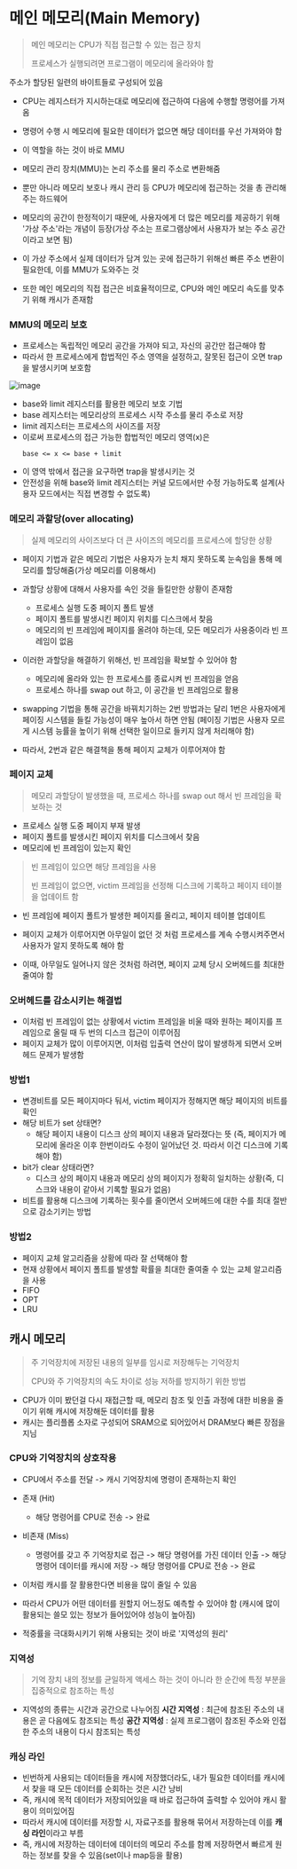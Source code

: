 # 메인 메모리(Main Memory)
> 메인 메모리는 CPU가 직접 접근할 수 있는 접근 장치
>
> 프로세스가 실행되려면 프로그램이 메모리에 올라와야 함

주소가 할당된 일련의 바이트들로 구성되어 있음

- CPU는 레지스터가 지시하는대로 메모리에 접근하여 다음에 수행할 명령어를 가져옴
- 명령어 수행 시 메모리에 필요한 데이터가 없으면 해당 데이터를 우선 가져와야 함
- 이 역할을 하는 것이 바로 MMU

- 메모리 관리 장치(MMU)는 논리 주소를 물리 주소로 변환해줌
- 뿐만 아니라 메모리 보호나 캐시 관리 등 CPU가 메모리에 접근하는 것을 총 관리해주는 하드웨어

- 메모리의 공간이 한정적이기 때문에, 사용자에게 더 많은 메모리를 제공하기 위해 '가상 주소'라는 개념이 등장(가상 주소는 프로그램상에서 사용자가 보는 주소 공간이라고 보면 됨)
- 이 가상 주소에서 실제 데이터가 담겨 있는 곳에 접근하기 위해선 빠른 주소 변환이 필요한데, 이를 MMU가 도와주는 것

- 또한 메인 메모리의 직접 접근은 비효율적이므로, CPU와 메인 메모리 속도를 맞추기 위해 캐시가 존재함

### MMU의 메모리 보호
- 프로세스는 독립적인 메모리 공간을 가져야 되고, 자신의 공간만 접근해야 함
- 따라서 한 프로세스에게 합법적인 주소 영역을 설정하고, 잘못된 접근이 오면 trap을 발생시키며 보호함

![image](https://github.com/kingaser/Study/assets/104209781/8d7bcb6b-02bd-4b31-84d5-0ada111b96a9)

- base와 limit 레지스터를 활용한 메모리 보호 기법
- base 레지스터는 메모리상의 프로세스 시작 주소를 물리 주소로 저장
- limit 레지스터는 프로세스의 사이즈를 저장
- 이로써 프로세스의 접근 가능한 합법적인 메모리 영역(x)은
  ```
  base <= x <= base + limit
  ```
- 이 영역 밖에서 접근을 요구하면 trap을 발생시키는 것
- 안전성을 위해 base와 limit 레지스터는 커널 모드에서만 수정 가능하도록 설계(사용자 모드에서는 직접 변경할 수 없도록)

### 메모리 과할당(over allocating)
> 실제 메모리의 사이즈보다 더 큰 사이즈의 메모리를 프로세스에 할당한 상황

- 페이지 기법과 같은 메모리 기법은 사용자가 눈치 채지 못하도록 눈속임을 통해 메모리를 할당해줌(가상 메모리를 이용해서)

- 과할당 상황에 대해서 사용자를 속인 것을 들킬만한 상황이 존재함
  - 프로세스 실행 도중 페이지 폴트 발생
  - 페이지 폴트를 발생시킨 페이지 위치를 디스크에서 찾음
  - 메모리의 빈 프레임에 페이지를 올려야 하는데, 모든 메모리가 사용중이라 빈 프레임이 없음

- 이러한 과할당을 해결하기 위해선, 빈 프레임을 확보할 수 있어야 함
  -  메모리에 올라와 있는 한 프로세스를 종료시켜 빈 프레임을 얻음
  -  프로세스 하나를 swap out 하고, 이 공간을 빈 프레임으로 활용
 
- swapping 기법을 통해 공간을 바꿔치기하는 2번 방법과는 달리 1번은 사용자에게 페이징 시스템을 들킬 가능성이 매우 높아서 하면 안됨
(페이징 기법은 사용자 모르게 시스템 능률을 높이기 위해 선택한 일이므로 들키지 않게 처리해야 함)

- 따라서, 2번과 같은 해결책을 통해 페이지 교체가 이루어져야 함

### 페이지 교체
> 메모리 과할당이 발생했을 때, 프로세스 하나를 swap out 해서 빈 프레임을 확보하는 것

- 프로세스 실행 도중 페이지 부재 발생
- 페이지 폴트를 발생시킨 페이지 위치를 디스크에서 찾음
- 메모리에 빈 프레임이 있는지 확인
> 빈 프레임이 있으면 해당 프레임을 사용
>
> 빈 프레임이 없으면, victim 프레임을 선정해 디스크에 기록하고 페이지 테이블을 업데이트 함
- 빈 프레임에 페이지 폴트가 발생한 페이지를 올리고, 페이지 테이블 업데이트

- 페이지 교체가 이루어지면 아무일이 없던 것 처럼 프로세스를 계속 수행시켜주면서 사용자가 알지 못하도록 해야 함
- 이때, 아무일도 일어나지 않은 것처럼 하려면, 페이지 교체 당시 오버헤드를 최대한 줄여야 함

### 오버헤드를 감소시키는 해결법
- 이처럼 빈 프레임이 없는 상황에서 victim 프레임을 비울 때와 원하는 페이지를 프레임으로 올릴 때 두 번의 디스크 접근이 이루어짐
- 페이지 교체가 많이 이루어지면, 이처럼 입출력 연산이 많이 발생하게 되면서 오버헤드 문제가 발생함

### 방법1
- 변경비트를 모든 페이지마다 둬서, victim 페이지가 정해지면 해당 페이지의 비트를 확인
- 해당 비트가 set 상태면?
  - 해당 페이지 내용이 디스크 상의 페이지 내용과 달라졌다는 뜻 (즉, 페이지가 메모리에 올라온 이후 한번이라도 수정이 일어났던 것. 따라서 이건 디스크에 기록해야 함)
- bit가 clear 상태라면?
  - 디스크 상의 페이지 내용과 메모리 상의 페이지가 정확히 일치하는 상황(즉, 디스크와 내용이 같아서 기록할 필요가 없음)
- 비트를 활용해 디스크에 기록하는 횟수를 줄이면서 오버헤드에 대한 수를 최대 절반으로 감소기키는 방법

### 방법2
- 페이지 교체 알고리즘을 상황에 따라 잘 선택해야 함
- 현재 상황에서 페이지 폴트를 발생할 확률을 최대한 줄여줄 수 있는 교체 알고리즘을 사용
- FIFO
- OPT
- LRU

## 캐시 메모리
> 주 기억장치에 저장된 내용의 일부를 임시로 저장해두는 기억장치
>
> CPU와 주 기억장치의 속도 차이로 성능 저하를 방지하기 위한 방법
- CPU가 이미 봤던걸 다시 재접근할 때, 메모리 참조 및 인출 과정에 대한 비용을 줄이기 위해 캐시에 저장해둔 데이터를 활용
- 캐시는 플리플롭 소자로 구성되어 SRAM으로 되어있어서 DRAM보다 빠른 장점을 지님

### CPU와 기억장치의 상호작용
- CPU에서 주소를 전달 -> 캐시 기억장치에 명령이 존재하는지 확인
- 존재 (Hit)
  - 해당 명령어를 CPU로 전송 -> 완료
- 비존재 (Miss)
  - 명령어를 갖고 주 기억장치로 접근 -> 해당 명령어를 가진 데이터 인출 -> 해당 명령어 데이터를 캐시에 저장 -> 해당 명령어를 CPU로 전송 -> 완료
 
- 이처럼 캐시를 잘 활용한다면 비용을 많이 줄일 수 있음
- 따라서 CPU가 어떤 데이터를 원할지 어느정도 예측할 수 있어야 함
(캐시에 많이 활용되는 쓸모 있는 정보가 들어있어야 성능이 높아짐)

- 적중률을 극대화시키기 위해 사용되는 것이 바로 '지역성의 원리'

### 지역성
> 기억 장치 내의 정보를 균일하게 액세스 하는 것이 아니라 한 순간에 특정 부분을 집중적으로 참조하는 특성

- 지역성의 종류는 시간과 공간으로 나누어짐
<b>시간 지역성</b> : 최근에 참조된 주소의 내용은 곧 다음에도 참조되는 특성
<b>공간 지역성</b> : 실제 프로그램이 참조된 주소와 인접한 주소의 내용이 다시 참조되는 특성

### 캐싱 라인
- 빈번하게 사용되는 데이터들을 캐시에 저장했더라도, 내가 필요한 데이터를 캐시에서 찾을 때 모든 데이터를 순회하는 것은 시간 낭비
- 즉, 캐시에 목적 데이터가 저장되어있을 때 바로 접근하여 출력할 수 있어야 캐시 활용이 의미있어짐
- 따라서 캐시에 데이터를 저장할 시, 자료구조를 활용해 묶어서 저장하는데 이를 <b>캐싱 라인</b>이라고 부름
- 즉, 캐시에 저장하는 데이터에 데이터의 메모리 주소를 함께 저장하면서 빠르게 원하는 정보를 찾을 수 있음(set이나 map등을 활용)
